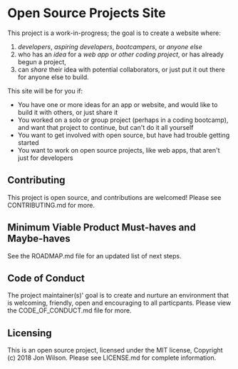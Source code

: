 # Open Source Projects Site

This project is a work-in-progress; the goal is to create a website where:

1.  _developers_, _aspiring developers_, _bootcampers_, or _anyone else_
2.  who has an _idea_ for a _web app or other coding project_, or has already begun a project,
3.  can _share_ their idea with potential collaborators, or just put it out there for anyone else to build.

This site will be for you if:

- You have one or more ideas for an app or website, and would like to build it with others, or just share it
- You worked on a solo or group project (perhaps in a coding bootcamp), and want that project to continue, but can't do it all yourself
- You want to get involved with open source, but have had trouble getting started
- You want to work on open source projects, like web apps, that aren't just for developers

## Contributing

This project is open source, and contributions are welcomed! Please see CONTRIBUTING.md for more.

## Minimum Viable Product Must-haves and Maybe-haves

See the ROADMAP.md file for an updated list of next steps.

## Code of Conduct

The project maintainer(s)' goal is to create and nurture an environment that is welcoming, friendly, open and encouraging to all particpants. Please view the CODE_OF_CONDUCT.md file for more.

## Licensing

This is an open source project, licensed under the MIT license, Copyright (c) 2018 Jon Wilson. Please see LICENSE.md for complete information.
